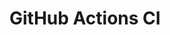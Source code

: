 # GitHub Actions CI































































































































































































































































































































































































































































































































































































































































































































































































































































































































































































































































































































































































































































































































































































































































































































































































































































































































































































































































































































































































































































































































































































































































































































































































































































































































